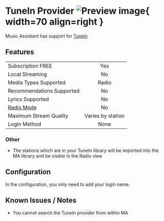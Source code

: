 # TuneIn Provider ![Preview image](../assets/icons/tunein-icon.svg){ width=70 align=right }

Music Assistant has support for [Tunein](https://tunein.com/)

## Features

|           |                     |
|:-----------------------|:---------------------:|
| Subscription FREE | Yes |
| Local Streaming   | No |
| Media Types Supported | Radio |
| Recommendations Supported | No |
| Lyrics Supported | No |
| [Radio Mode](https://www.music-assistant.io/ui/#track-menu) | No |
| Maximum Stream Quality | Varies by station |
| Login Method | None |

### Other

- The stations which are in your TuneIn library will be imported into the MA library and be visible in the Radio view
 
## Configuration

In the configuration, you only need to add your login name.

## Known Issues / Notes

- You cannot search the TuneIn provider from within MA
